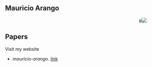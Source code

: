 <html>
  <head>
    <meta charset="utf-8">
    <meta name="viewport" content="width=device-width, initial-scale=1, minimal-ui">
    <title>MY NAME</title>
    <link rel="stylesheet" href="github-markdown.css">
    <style>
      body {
        box-sizing: border-box;
        min-width: 200px;
        max-width: 980px;
        margin: 0 auto;
        padding: 45px;
      }
    </style>
  </head>
  <body>
    <article class="markdown-body">
      <p align="center">
        <h1>Mauricio Arango</h1>
      </p>
      <p align="center">
        #<img src="https://kevinhayeswilson.com/images/me.jpg">
      </p>
      <h2>Papers</h2>
      <p>Visit my website</p>
      <ul>
        <li><em>mauricio-arango</em>. <a href="https://www.mauricio-arango.com/">link</a>
      </ul>
    </article>
  </body>
</html>
